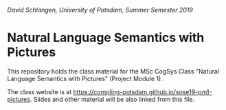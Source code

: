 *David Schlangen, University of Potsdam, Summer Semester 2019*
# Natural Language Semantics with Pictures

This repository holds the class material for the MSc CogSys Class "Natural Language Semantics with Pictures" (Project Module 1).

The class website is at <https://compling-potsdam.github.io/sose19-pm1-pictures>. Slides and other material will be also linked from this file.
